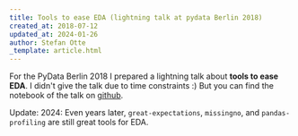 ```yaml
---
title: Tools to ease EDA (lightning talk at pydata Berlin 2018)
created_at: 2018-07-12
updated_at: 2024-01-26
author: Stefan Otte
_template: article.html
---
```


For the PyData Berlin 2018 I prepared a lightning talk about **tools to ease EDA**.
I didn't give the talk due to time constraints :)
But you can find the notebook of the talk on [github](https://github.com/sotte/pydata_eda_lightning_talk/blob/master/README.ipynb).

Update: 2024: Even years later, `great-expectations`, `missingno`, and `pandas-profiling` are still great tools for EDA.
